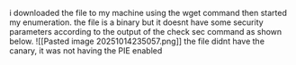 i downloaded the file to my machine using the wget command then started my enumeration. the file is a binary but it doesnt have some security parameters according to the output of the check sec command as shown below. 
![[Pasted image 20251014235057.png]]
the file didnt have the canary, it was not having the PIE enabled 